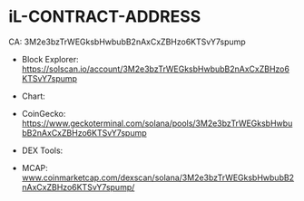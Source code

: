 # iL-CONTRACT-ADDRESS
CA: 3M2e3bzTrWEGksbHwbubB2nAxCxZBHzo6KTSvY7spump

* Block Explorer: https://solscan.io/account/3M2e3bzTrWEGksbHwbubB2nAxCxZBHzo6KTSvY7spump

* Chart:

* CoinGecko: https://www.geckoterminal.com/solana/pools/3M2e3bzTrWEGksbHwbubB2nAxCxZBHzo6KTSvY7spump

* DEX Tools:

* MCAP: www.coinmarketcap.com/dexscan/solana/3M2e3bzTrWEGksbHwbubB2nAxCxZBHzo6KTSvY7spump/

